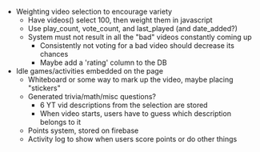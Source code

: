 - Weighting video selection to encourage variety
  - Have videos() select 100, then weight them in javascript
  - Use play_count, vote_count, and last_played (and date_added?)
  - System must not result in all the "bad" videos constantly coming up
    - Consistently not voting for a bad video should decrease its chances
    - Maybe add a 'rating' column to the DB
- Idle games/activities embedded on the page
  - Whiteboard or some way to mark up the video, maybe placing "stickers"
  - Generated trivia/math/misc questions?
    - 6 YT vid descriptions from the selection are stored
    - When video starts, users have to guess which description belongs to it
  - Points system, stored on firebase
  - Activity log to show when users score points or do other things